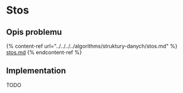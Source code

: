 # Stos

## Opis problemu

{% content-ref url="../../../../algorithms/struktury-danych/stos.md" %}
[stos.md](../../../../algorithms/struktury-danych/stos.md)
{% endcontent-ref %}

## Implementation

TODO
